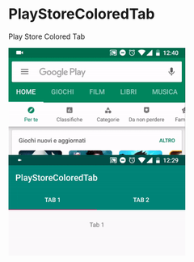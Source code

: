 # PlayStoreColoredTab
Play Store Colored Tab
<p>
  <img align="left" width="350" src="https://github.com/danieleorlando/PlayStoreColoredTab/blob/master/art/playstore.gif">
</p>

<p>
  <img align="left" width="350" src="https://github.com/danieleorlando/PlayStoreColoredTab/blob/master/art/coloredtab.gif">
</p>
